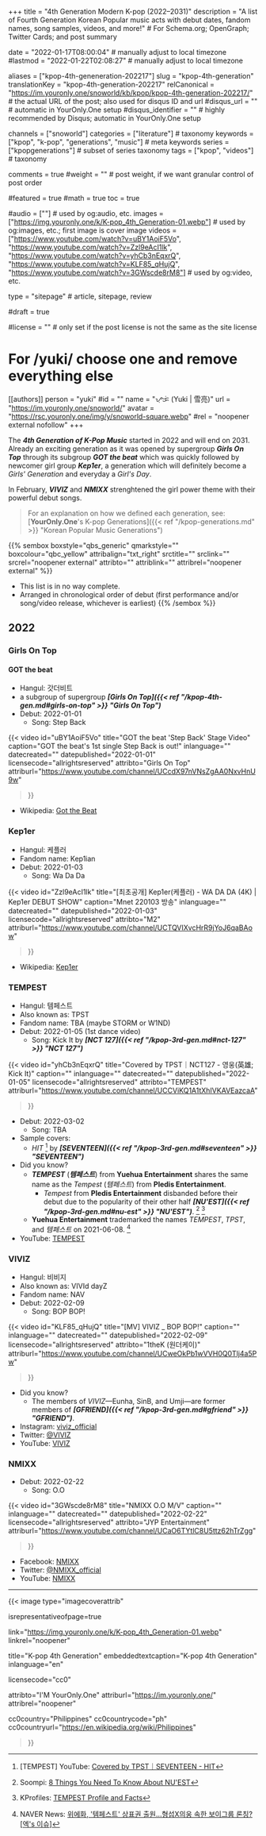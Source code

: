 +++
title = "4th Generation Modern K-pop (2022–2031)"
description = "A list of Fourth Generation Korean Popular music acts with debut dates, fandom names, song samples, videos, and more!"                                                    # For Schema.org; OpenGraph; Twitter Cards; and post summary

date = "2022-01-17T08:00:04"                                        # manually adjust to local timezone
#lastmod = "2022-01-22T02:08:27"                                     # manually adjust to local timezone

aliases = ["kpop-4th-geneneration-202217"]
slug = "kpop-4th-generation"
translationKey = "kpop-4th-generation-202217"
relCanonical = "https://im.youronly.one/snoworld/kb/kpop/kpop-4th-generation-202217/"                                                   # the actual URL of the post; also used for disqus ID and url
#disqus_url = ""                                                    # automatic in YourOnly.One setup
#disqus_identifier = ""                                             # highly recommended by Disqus; automatic in YourOnly.One setup

channels = ["snoworld"]
categories = ["literature"]                                                   # taxonomy
keywords = ["kpop", "k-pop", "generations", "music"]                                                     # meta keywords
series = ["kpopgenerations"]                                                       # subset of series taxonomy
tags = ["kpop", "videos"]                                                         # taxonomy

comments = true
#weight = ""                                                        # post weight, if we want granular control of post order

#featured = true
#math = true
toc = true

#audio = [""]                                                        # used by og:audio, etc.
images = ["https://img.youronly.one/k/K-pop_4th_Generation-01.webp"]                                                       # used by og:images, etc.; first image is cover image
videos = ["https://www.youtube.com/watch?v=uBY1AoiF5Vo", "https://www.youtube.com/watch?v=Zzl9eAcI1lk", "https://www.youtube.com/watch?v=yhCb3nEqxrQ", "https://www.youtube.com/watch?v=KLF85_qHujQ", "https://www.youtube.com/watch?v=3GWscde8rM8"]                                                       # used by og:video, etc.

type = "sitepage"                                                           # article, sitepage, review

#draft = true

#license = ""                                                       # only set if the post license is not the same as the site license

# For /yuki/ choose one and remove everything else
[[authors]]
  person = "yuki"
  #id = ""
  name = "ᜌᜓᜃᜒ (Yuki | 雪亮)"
  url = "https://im.youronly.one/snoworld/"
  avatar = "https://rsc.youronly.one/img/y/snoworld-square.webp"
  #rel = "noopener external nofollow"
+++

The ***4th Generation of K-Pop Music*** started in 2022 and will end on 2031. Already an exciting generation as it was opened by supergroup ***Girls On Top*** through its subgroup ***GOT the beat*** which was quickly followed by newcomer girl group ***Kep1er***, a generation which will definitely become a *Girls' Generation* and everyday a *Girl's Day*.

<!--more-->

In February, ***VIVIZ*** and ***NMIXX*** strenghtened the girl power theme with their powerful debut songs.

> For an explanation on how we defined each generation, see: [**YourOnly.One**'s K-pop Generations]({{< ref "/kpop-generations.md" >}} "Korean Popular Music Generations")

{{% sembox boxstyle="qbs_generic" qmarkstyle="" boxcolour="qbc_yellow" attribalign="txt_right" srctitle="" srclink="" srcrel="noopener external" attribto="" attriblink="" attribrel="noopener external" %}}

- This list is in no way complete.
- Arranged in chronological order of debut (first performance and/or song/video release, whichever is earliest)
{{% /sembox %}}

## 2022

### Girls On Top

#### GOT the beat

- Hangul: 갓더비트
- a subgroup of supergroup ***[Girls On Top]({{< ref "/kpop-4th-gen.md#girls-on-top" >}} "Girls On Top")***
- Debut: 2022-01-01
  - Song: Step Back

{{< video
  id="uBY1AoiF5Vo"
  title="GOT the beat 'Step Back' Stage Video"
  caption="GOT the beat's 1st single Step Back is out!"
  inlanguage=""
  datecreated=""
  datepublished="2022-01-01"
  licensecode="allrightsreserved"
  attribto="Girls On Top"
  attriburl="https://www.youtube.com/channel/UCcdX97nVNsZgAA0NxvHnU9w"
>}}

- Wikipedia: [Got the Beat](https://en.wikipedia.org/wiki/Got_the_Beat "Got the Beat")

### Kep1er

- Hangul: 케플러
- Fandom name: Kep1ian
- Debut: 2022-01-03
  - Song: Wa Da Da

{{< video
  id="Zzl9eAcI1lk"
  title="[최초공개] Kep1er(케플러) - WA DA DA (4K) | Kep1er DEBUT SHOW"
  caption="Mnet 220103 방송"
  inlanguage=""
  datecreated=""
  datepublished="2022-01-03"
  licensecode="allrightsreserved"
  attribto="M2"
  attriburl="https://www.youtube.com/channel/UCTQVIXvcHrR9jYoJ6qaBAow"
>}}

- Wikipedia: [Kep1er](https://en.wikipedia.org/wiki/Kep1er "Kep1er")

### TEMPEST

- Hangul: 템페스트
- Also known as: TPST
- Fandom name: TBA (maybe STORM or W1ND)
- Debut: 2022-01-05 (1st dance video)
  - Song: Kick It by ***[NCT 127]({{< ref "/kpop-3rd-gen.md#nct-127" >}} "NCT 127")***

{{< video
  id="yhCb3nEqxrQ"
  title="Covered by TPST｜NCT127 - 영웅(英雄; Kick It)"
  caption=""
  inlanguage=""
  datecreated=""
  datepublished="2022-01-05"
  licensecode="allrightsreserved"
  attribto="TEMPEST"
  attriburl="https://www.youtube.com/channel/UCCViKQ1A1tXhIVKAVEazcaA"
>}}

- Debut: 2022-03-02
  - Song: TBA
- Sample covers:
  - *HIT* [^tempest-cover-hit-seventeen] by ***[SEVENTEEN]({{< ref "/kpop-3rd-gen.md#seventeen" >}} "SEVENTEEN")***
- Did you know?
  - ***TEMPEST*** (***템페스트***) from **Yuehua Entertainment** shares the same name as the *Tempest* (*템페스트*) from **Pledis Entertainment**.
    - *Tempest* from **Pledis Entertainment** disbanded before their debut due to the popularity of their other half ***[NU'EST]({{< ref "/kpop-3rd-gen.md#nu-est" >}} "NU'EST")***. [^soompi-8-things-you-need-to-know-about-nuest] [^kprofiles-tempest-profile-and-facts]
  - **Yuehua Entertainment** trademarked the names *TEMPEST*, *TPST*, and *템페스트* on 2021-06-08. [^naver-news-tempest-tpst-trademarked]
- YouTube: [TEMPEST](https://www.youtube.com/channel/UCCViKQ1A1tXhIVKAVEazcaA "TEMPEST")

[^tempest-cover-hit-seventeen]: [TEMPEST] YouTube: [Covered by TPST｜SEVENTEEN - HIT](https://www.youtube.com/watch?v=G7VsjectIzo "Covered by TPST｜SEVENTEEN - HIT")
[^soompi-8-things-you-need-to-know-about-nuest]: Soompi: [8 Things You Need To Know About NU'EST](https://www.soompi.com/article/1000181wpp/8-important-things-need-know-nuest "8 Things You Need To Know About NU'EST")
[^kprofiles-tempest-profile-and-facts]: KProfiles: [TEMPEST Profile and Facts](https://kprofiles.com/tempest-profile-facts/ "TEMPEST Profile and Facts")
[^naver-news-tempest-tpst-trademarked]: NAVER News: [위에화, '템페스트' 상표권 출원…형섭X의웅 속한 보이그룹 론칭? [엑's 이슈]](https://n.news.naver.com/entertain/now/article/311/0001308929 "위에화, '템페스트' 상표권 출원…형섭X의웅 속한 보이그룹 론칭? [엑's 이슈]")

### VIVIZ

- Hangul: 비비지
- Also known as: VIVId dayZ
- Fandom name: NAV
- Debut: 2022-02-09
  - Song: BOP BOP!

{{< video
  id="KLF85_qHujQ"
  title="[MV] VIVIZ _ BOP BOP!"
  caption=""
  inlanguage=""
  datecreated=""
  datepublished="2022-02-09"
  licensecode="allrightsreserved"
  attribto="1theK (원더케이)"
  attriburl="https://www.youtube.com/channel/UCweOkPb1wVVH0Q0Tlj4a5Pw"
>}}

- Did you know?
  - The members of *VIVIZ*—Eunha, SinB, and Umji—are former members of ***[GFRIEND]({{< ref "/kpop-3rd-gen.md#gfriend" >}} "GFRIEND")***.
- Instagram: [viviz_official](https://www.instagram.com/viviz_official/ "viviz_official")
- Twitter: [@VIVIZ](https://twitter.com/viviz_official "@VIVIZ")
- YouTube: [VIVIZ](https://www.youtube.com/c/VIVIZofficial/ "VIVIZ")

### NMIXX

- Debut: 2022-02-22
  - Song: O.O

{{< video
  id="3GWscde8rM8"
  title="NMIXX O.O M/V"
  caption=""
  inlanguage=""
  datecreated=""
  datepublished="2022-02-22"
  licensecode="allrightsreserved"
  attribto="JYP Entertainment"
  attriburl="https://www.youtube.com/channel/UCaO6TYtlC8U5ttz62hTrZgg"
>}}

- Facebook: [NMIXX](https://facebook.com/NMIXXOfficial/ "NMIXX")
- Twitter: [@NMIXX_official](https://twitter.com/NMIXX_official "@NMIXX_official")
- YouTube: [NMIXX](https://www.youtube.com/c/NMIXXOfficial "NMIXX")

---

{{< image
  type="imagecoverattrib"

  isrepresentativeofpage=true

  link="https://img.youronly.one/k/K-pop_4th_Generation-01.webp"
  linkrel="noopener"

  title="K-pop 4th Generation"
  embeddedtextcaption="K-pop 4th Generation"
  inlanguage="en"

  licensecode="cc0"

  attribto="I'M YourOnly.One"
  attriburl="https://im.youronly.one/"
  attribrel="noopener"

  cc0country="Philippines"
  cc0countrycode="ph"
  cc0countryurl="https://en.wikipedia.org/wiki/Philippines"
>}}

